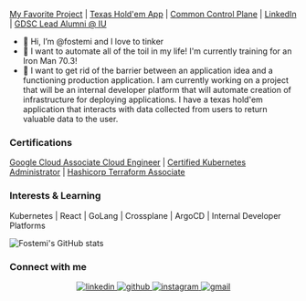 [My Favorite Project](https://github.iu.edu/fostemii/sp20-id-0008) | [Texas Hold'em App](https://github.com/Ape-Dreams/card-dead) | [Common Control Plane]() | [LinkedIn](https://www.linkedin.com/in/michael-foster-644892182/) | [GDSC Lead Alumni @ IU](https://gdsc.community.dev/indiana-university/)
- 👋 Hi, I’m @fostemi and I love to tinker
- 👀 I want to automate all of the toil in my life! I'm currently training for an Iron Man 70.3!
- 🌱 I want to get rid of the barrier between an application idea and a functioning production application. I am currently working on a project that will be an internal developer platform that will automate creation of infrastructure for deploying applications. I have a texas hold'em application that interacts with data collected from users to return valuable data to the user.

### Certifications
[Google Cloud Associate Cloud Engineer](https://www.credential.net/bf9d58e2-cf7f-4946-b778-759f5f167e59?key=fa703b41c76d275402f81903506c1d999d11e717474fda204af5bd7d5a60cbd1) | [Certified Kubernetes Administrator](https://ti-user-certificates.s3.amazonaws.com/e0df7fbf-a057-42af-8a1f-590912be5460/8ef0ef3a-ffc6-43cb-9324-93d4dd97b0e0-michael-foster-e899d310-a533-4367-a51c-d074c3a9e81a-certificate.pdf) | [Hashicorp Terraform Associate](https://www.credly.com/badges/a9c521fa-f45f-42b2-a018-a7cc300aece7/linked_in_profile)

### Interests & Learning
Kubernetes | React | GoLang | Crossplane | ArgoCD | Internal Developer Platforms

![Fostemi's GitHub stats](https://github-readme-stats.vercel.app/api?username=fostemi&theme=onedark&show_icons=true)

### Connect with me  
<div align="center">
<a href="https://www.linkedin.com/in/michael-foster-644892182/" target="_blank">
<img src=https://img.shields.io/badge/linkedin-%231E77B5.svg?&style=for-the-badge&logo=linkedin&logoColor=white alt=linkedin style="margin-bottom: 5px;" />
</a>  
<a href="https://github.com/fostemi" target="_blank">
<img src=https://img.shields.io/badge/github-%2324292e.svg?&style=for-the-badge&logo=github&logoColor=white alt=github style="margin-bottom: 5px;" />
</a>
<a href="https://instagram.com/mi_foster17" target="_blank">
<img src=https://img.shields.io/badge/Instagram-E4405F?style=for-the-badge&logo=instagram&logoColor=white alt=instagram style="margin-bottom: 5px;" />
</a>
<a href="mifoster1723@gmail.com" target="_blank">
<img src=https://img.shields.io/badge/Gmail-D14836?style=for-the-badge&logo=gmail&logoColor=white alt=gmail style="margin-bottom: 5px;" />
</a>
</div> 
